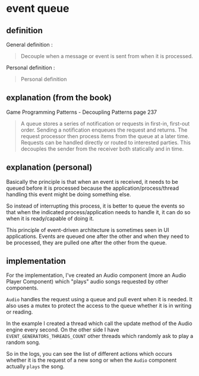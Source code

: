 # event queue

## definition

General definition : 

> Decouple when a message or event is sent from when it is processed.

Personal definition :

> Personal definition
> 

## explanation (from the book)

Game Programming Patterns - Decoupling Patterns page 237
> A queue stores a series of notification or requests in first-in, first-out order.
Sending a notification enqueues the request and returns. The request processor then 
process items from the queue at a later time. Requests can be handled directly or 
routed to interested parties. This decouples the sender from the receiver both
statically and in time.

## explanation (personal)

Basically the principle is that when an event is received, it needs to be queued
before it is processed because the application/process/thread handling this event
might be doing something else.

So instead of interrupting this process, it is better to queue the events so that
when the indicated process/application needs to handle it, it can do so when it is
ready/capable of doing it.

This principle of event-driven architecture is sometimes seen in UI applications.
Events are queued one after the other and when they need to be processed, they are 
pulled one after the other from the queue.

## implementation

For the implementation, I've created an Audio component (more an Audio Player Component)
which "plays" audio songs requested by other components.

```Audio``` handles the request using a queue and pull event when it is needed.
It also uses a mutex to protect the access to the queue whether it is in writing or reading.

In the example I created a thread which call the update method of the Audio engine every second.
On the other side I have ```EVENT_GENERATORS_THREADS_COUNT``` other threads which randomly 
ask to play a random song.

So in the logs, you can see the list of different actions which occurs whether it is the request
of a new song or when the ```Audio``` component actually ```plays``` the song.
